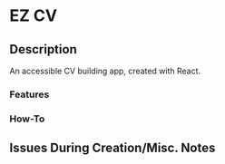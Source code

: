 # EZ CV

## Description

An accessible CV building app, created with React.

### Features

### How-To

## Issues During Creation/Misc. Notes
